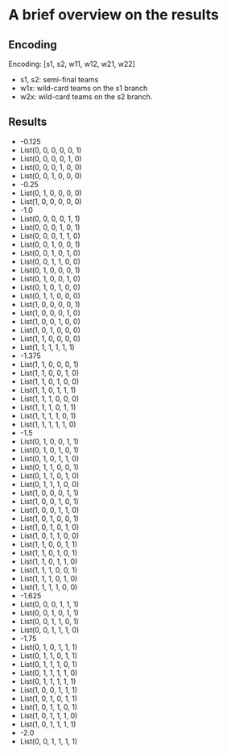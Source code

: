 A brief overview on the results
===============================
Encoding
--------
Encoding: [s1, s2, w11, w12, w21, w22]
- s1, s2: semi-final teams
- w1x: wild-card teams on the s1 branch
- w2x: wild-card teams on the s2 branch.



Results
-------

 * -0.125
  * List(0, 0, 0, 0, 0, 1)
  * List(0, 0, 0, 0, 1, 0)
  * List(0, 0, 0, 1, 0, 0)
  * List(0, 0, 1, 0, 0, 0)
 * -0.25
  * List(0, 1, 0, 0, 0, 0)
  * List(1, 0, 0, 0, 0, 0)
 * -1.0
  * List(0, 0, 0, 0, 1, 1)
  * List(0, 0, 0, 1, 0, 1)
  * List(0, 0, 0, 1, 1, 0)
  * List(0, 0, 1, 0, 0, 1)
  * List(0, 0, 1, 0, 1, 0)
  * List(0, 0, 1, 1, 0, 0)
  * List(0, 1, 0, 0, 0, 1)
  * List(0, 1, 0, 0, 1, 0)
  * List(0, 1, 0, 1, 0, 0)
  * List(0, 1, 1, 0, 0, 0)
  * List(1, 0, 0, 0, 0, 1)
  * List(1, 0, 0, 0, 1, 0)
  * List(1, 0, 0, 1, 0, 0)
  * List(1, 0, 1, 0, 0, 0)
  * List(1, 1, 0, 0, 0, 0)
  * List(1, 1, 1, 1, 1, 1)
 * -1.375
  * List(1, 1, 0, 0, 0, 1)
  * List(1, 1, 0, 0, 1, 0)
  * List(1, 1, 0, 1, 0, 0)
  * List(1, 1, 0, 1, 1, 1)
  * List(1, 1, 1, 0, 0, 0)
  * List(1, 1, 1, 0, 1, 1)
  * List(1, 1, 1, 1, 0, 1)
  * List(1, 1, 1, 1, 1, 0)
 * -1.5
  * List(0, 1, 0, 0, 1, 1)
  * List(0, 1, 0, 1, 0, 1)
  * List(0, 1, 0, 1, 1, 0)
  * List(0, 1, 1, 0, 0, 1)
  * List(0, 1, 1, 0, 1, 0)
  * List(0, 1, 1, 1, 0, 0)
  * List(1, 0, 0, 0, 1, 1)
  * List(1, 0, 0, 1, 0, 1)
  * List(1, 0, 0, 1, 1, 0)
  * List(1, 0, 1, 0, 0, 1)
  * List(1, 0, 1, 0, 1, 0)
  * List(1, 0, 1, 1, 0, 0)
  * List(1, 1, 0, 0, 1, 1)
  * List(1, 1, 0, 1, 0, 1)
  * List(1, 1, 0, 1, 1, 0)
  * List(1, 1, 1, 0, 0, 1)
  * List(1, 1, 1, 0, 1, 0)
  * List(1, 1, 1, 1, 0, 0)
 * -1.625
  * List(0, 0, 0, 1, 1, 1)
  * List(0, 0, 1, 0, 1, 1)
  * List(0, 0, 1, 1, 0, 1)
  * List(0, 0, 1, 1, 1, 0)
 * -1.75
  * List(0, 1, 0, 1, 1, 1)
  * List(0, 1, 1, 0, 1, 1)
  * List(0, 1, 1, 1, 0, 1)
  * List(0, 1, 1, 1, 1, 0)
  * List(0, 1, 1, 1, 1, 1)
  * List(1, 0, 0, 1, 1, 1)
  * List(1, 0, 1, 0, 1, 1)
  * List(1, 0, 1, 1, 0, 1)
  * List(1, 0, 1, 1, 1, 0)
  * List(1, 0, 1, 1, 1, 1)
 * -2.0
  * List(0, 0, 1, 1, 1, 1)
